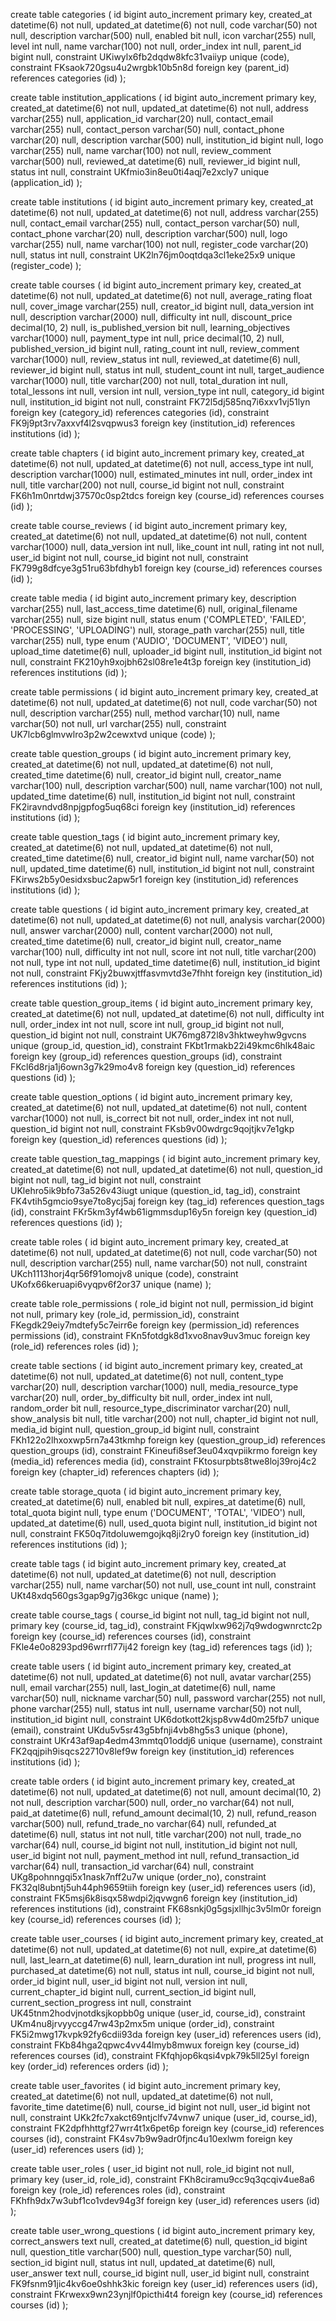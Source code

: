 create table categories
(
    id          bigint auto_increment
        primary key,
    created_at  datetime(6)  not null,
    updated_at  datetime(6)  not null,
    code        varchar(50)  not null,
    description varchar(500) null,
    enabled     bit          null,
    icon        varchar(255) null,
    level       int          null,
    name        varchar(100) not null,
    order_index int          null,
    parent_id   bigint       null,
    constraint UKiwylx6fb2dqdw8kfc31vaiiyp
        unique (code),
    constraint FKsaok720gsu4u2wrgbk10b5n8d
        foreign key (parent_id) references categories (id)
);

create table institution_applications
(
    id             bigint auto_increment
        primary key,
    created_at     datetime(6)  not null,
    updated_at     datetime(6)  not null,
    address        varchar(255) null,
    application_id varchar(20)  null,
    contact_email  varchar(255) null,
    contact_person varchar(50)  null,
    contact_phone  varchar(20)  null,
    description    varchar(500) null,
    institution_id bigint       null,
    logo           varchar(255) null,
    name           varchar(100) not null,
    review_comment varchar(500) null,
    reviewed_at    datetime(6)  null,
    reviewer_id    bigint       null,
    status         int          null,
    constraint UKfmio3in8eu0ti4aqj7e2xcly7
        unique (application_id)
);

create table institutions
(
    id             bigint auto_increment
        primary key,
    created_at     datetime(6)  not null,
    updated_at     datetime(6)  not null,
    address        varchar(255) null,
    contact_email  varchar(255) null,
    contact_person varchar(50)  null,
    contact_phone  varchar(20)  null,
    description    varchar(500) null,
    logo           varchar(255) null,
    name           varchar(100) not null,
    register_code  varchar(20)  null,
    status         int          null,
    constraint UK2ln76jm0oqtdqa3cl1eke25x9
        unique (register_code)
);

create table courses
(
    id                   bigint auto_increment
        primary key,
    created_at           datetime(6)    not null,
    updated_at           datetime(6)    not null,
    average_rating       float          null,
    cover_image          varchar(255)   null,
    creator_id           bigint         null,
    data_version         int            null,
    description          varchar(2000)  null,
    difficulty           int            null,
    discount_price       decimal(10, 2) null,
    is_published_version bit            null,
    learning_objectives  varchar(1000)  null,
    payment_type         int            null,
    price                decimal(10, 2) null,
    published_version_id bigint         null,
    rating_count         int            null,
    review_comment       varchar(1000)  null,
    review_status        int            null,
    reviewed_at          datetime(6)    null,
    reviewer_id          bigint         null,
    status               int            null,
    student_count        int            null,
    target_audience      varchar(1000)  null,
    title                varchar(200)   not null,
    total_duration       int            null,
    total_lessons        int            null,
    version              int            null,
    version_type         int            null,
    category_id          bigint         null,
    institution_id       bigint         not null,
    constraint FK72l5dj585nq7i6xxv1vj51lyn
        foreign key (category_id) references categories (id),
    constraint FK9j9pt3rv7axxvf4l2svqpwus3
        foreign key (institution_id) references institutions (id)
);

create table chapters
(
    id                bigint auto_increment
        primary key,
    created_at        datetime(6)   not null,
    updated_at        datetime(6)   not null,
    access_type       int           null,
    description       varchar(1000) null,
    estimated_minutes int           null,
    order_index       int           null,
    title             varchar(200)  not null,
    course_id         bigint        not null,
    constraint FK6h1m0nrtdwj37570c0sp2tdcs
        foreign key (course_id) references courses (id)
);

create table course_reviews
(
    id           bigint auto_increment
        primary key,
    created_at   datetime(6)   not null,
    updated_at   datetime(6)   not null,
    content      varchar(1000) null,
    data_version int           null,
    like_count   int           null,
    rating       int           not null,
    user_id      bigint        not null,
    course_id    bigint        not null,
    constraint FK799g8dfcye3g51ru63bfdhyb1
        foreign key (course_id) references courses (id)
);

create table media
(
    id                bigint auto_increment
        primary key,
    description       varchar(255)                                            null,
    last_access_time  datetime(6)                                             null,
    original_filename varchar(255)                                            null,
    size              bigint                                                  null,
    status            enum ('COMPLETED', 'FAILED', 'PROCESSING', 'UPLOADING') null,
    storage_path      varchar(255)                                            null,
    title             varchar(255)                                            null,
    type              enum ('AUDIO', 'DOCUMENT', 'VIDEO')                     null,
    upload_time       datetime(6)                                             null,
    uploader_id       bigint                                                  null,
    institution_id    bigint                                                  not null,
    constraint FK210yh9xojbh62sl08re1e4t3p
        foreign key (institution_id) references institutions (id)
);

create table permissions
(
    id          bigint auto_increment
        primary key,
    created_at  datetime(6)  not null,
    updated_at  datetime(6)  not null,
    code        varchar(50)  not null,
    description varchar(255) null,
    method      varchar(10)  null,
    name        varchar(50)  not null,
    url         varchar(255) null,
    constraint UK7lcb6glmvwlro3p2w2cewxtvd
        unique (code)
);

create table question_groups
(
    id             bigint auto_increment
        primary key,
    created_at     datetime(6)  not null,
    updated_at     datetime(6)  not null,
    created_time   datetime(6)  null,
    creator_id     bigint       null,
    creator_name   varchar(100) null,
    description    varchar(500) null,
    name           varchar(100) not null,
    updated_time   datetime(6)  null,
    institution_id bigint       not null,
    constraint FK2iravndvd8npjgpfog5uq68ci
        foreign key (institution_id) references institutions (id)
);

create table question_tags
(
    id             bigint auto_increment
        primary key,
    created_at     datetime(6) not null,
    updated_at     datetime(6) not null,
    created_time   datetime(6) null,
    creator_id     bigint      null,
    name           varchar(50) not null,
    updated_time   datetime(6) null,
    institution_id bigint      not null,
    constraint FKirws2b5y0esidxsbuc2apw5r1
        foreign key (institution_id) references institutions (id)
);

create table questions
(
    id             bigint auto_increment
        primary key,
    created_at     datetime(6)   not null,
    updated_at     datetime(6)   not null,
    analysis       varchar(2000) null,
    answer         varchar(2000) null,
    content        varchar(2000) not null,
    created_time   datetime(6)   null,
    creator_id     bigint        null,
    creator_name   varchar(100)  null,
    difficulty     int           not null,
    score          int           not null,
    title          varchar(200)  not null,
    type           int           not null,
    updated_time   datetime(6)   null,
    institution_id bigint        not null,
    constraint FKjy2buwxjtffasvmvtd3e7fhht
        foreign key (institution_id) references institutions (id)
);

create table question_group_items
(
    id          bigint auto_increment
        primary key,
    created_at  datetime(6) not null,
    updated_at  datetime(6) not null,
    difficulty  int         null,
    order_index int         not null,
    score       int         null,
    group_id    bigint      not null,
    question_id bigint      not null,
    constraint UK76mg872l8v3hktweyhw9gvcns
        unique (group_id, question_id),
    constraint FKbt1rmakb22i49kmc6hlk48aic
        foreign key (group_id) references question_groups (id),
    constraint FKcl6d8rja1j6own3g7k29mo4v8
        foreign key (question_id) references questions (id)
);

create table question_options
(
    id          bigint auto_increment
        primary key,
    created_at  datetime(6)   not null,
    updated_at  datetime(6)   not null,
    content     varchar(1000) not null,
    is_correct  bit           not null,
    order_index int           not null,
    question_id bigint        not null,
    constraint FKsb9v00wdrgc9qojtjkv7e1gkp
        foreign key (question_id) references questions (id)
);

create table question_tag_mappings
(
    id          bigint auto_increment
        primary key,
    created_at  datetime(6) not null,
    updated_at  datetime(6) not null,
    question_id bigint      not null,
    tag_id      bigint      not null,
    constraint UKlehro5ik9bfo73a526v43iugt
        unique (question_id, tag_id),
    constraint FK4vtih5gmcio9sye7to8ycj5aj
        foreign key (tag_id) references question_tags (id),
    constraint FKr5km3yf4wb61igmmsdup16y5n
        foreign key (question_id) references questions (id)
);

create table roles
(
    id          bigint auto_increment
        primary key,
    created_at  datetime(6)  not null,
    updated_at  datetime(6)  not null,
    code        varchar(50)  not null,
    description varchar(255) null,
    name        varchar(50)  not null,
    constraint UKch1113horj4qr56f91omojv8
        unique (code),
    constraint UKofx66keruapi6vyqpv6f2or37
        unique (name)
);

create table role_permissions
(
    role_id       bigint not null,
    permission_id bigint not null,
    primary key (role_id, permission_id),
    constraint FKegdk29eiy7mdtefy5c7eirr6e
        foreign key (permission_id) references permissions (id),
    constraint FKn5fotdgk8d1xvo8nav9uv3muc
        foreign key (role_id) references roles (id)
);

create table sections
(
    id                          bigint auto_increment
        primary key,
    created_at                  datetime(6)   not null,
    updated_at                  datetime(6)   not null,
    content_type                varchar(20)   null,
    description                 varchar(1000) null,
    media_resource_type         varchar(20)   null,
    order_by_difficulty         bit           null,
    order_index                 int           null,
    random_order                bit           null,
    resource_type_discriminator varchar(20)   null,
    show_analysis               bit           null,
    title                       varchar(200)  not null,
    chapter_id                  bigint        not null,
    media_id                    bigint        null,
    question_group_id           bigint        null,
    constraint FKh122o2lhxoxwp5rn7a43tkmhp
        foreign key (question_group_id) references question_groups (id),
    constraint FKineufi8sef3eu04xqvpiikrmo
        foreign key (media_id) references media (id),
    constraint FKtosurpbts8twe8loj39roj4c2
        foreign key (chapter_id) references chapters (id)
);

create table storage_quota
(
    id             bigint auto_increment
        primary key,
    created_at     datetime(6)                         null,
    enabled        bit                                 null,
    expires_at     datetime(6)                         null,
    total_quota    bigint                              null,
    type           enum ('DOCUMENT', 'TOTAL', 'VIDEO') null,
    updated_at     datetime(6)                         null,
    used_quota     bigint                              null,
    institution_id bigint                              not null,
    constraint FK50q7itdoluwemgojkq8ji2ry0
        foreign key (institution_id) references institutions (id)
);

create table tags
(
    id          bigint auto_increment
        primary key,
    created_at  datetime(6)  not null,
    updated_at  datetime(6)  not null,
    description varchar(255) null,
    name        varchar(50)  not null,
    use_count   int          null,
    constraint UKt48xdq560gs3gap9g7jg36kgc
        unique (name)
);

create table course_tags
(
    course_id bigint not null,
    tag_id    bigint not null,
    primary key (course_id, tag_id),
    constraint FKjqwlxw962j7q9wdogwnrctc2p
        foreign key (course_id) references courses (id),
    constraint FKle4e0o8293pd96wrrfl77ij42
        foreign key (tag_id) references tags (id)
);

create table users
(
    id             bigint auto_increment
        primary key,
    created_at     datetime(6)  not null,
    updated_at     datetime(6)  not null,
    avatar         varchar(255) null,
    email          varchar(255) null,
    last_login_at  datetime(6)  null,
    name           varchar(50)  null,
    nickname       varchar(50)  null,
    password       varchar(255) not null,
    phone          varchar(255) null,
    status         int          null,
    username       varchar(50)  not null,
    institution_id bigint       null,
    constraint UK6dotkott2kjsp8vw4d0m25fb7
        unique (email),
    constraint UKdu5v5sr43g5bfnji4vb8hg5s3
        unique (phone),
    constraint UKr43af9ap4edm43mmtq01oddj6
        unique (username),
    constraint FK2qqjpih9isqcs22710v8lef9w
        foreign key (institution_id) references institutions (id)
);

create table orders
(
    id                    bigint auto_increment
        primary key,
    created_at            datetime(6)    not null,
    updated_at            datetime(6)    not null,
    amount                decimal(10, 2) not null,
    description           varchar(500)   null,
    order_no              varchar(64)    not null,
    paid_at               datetime(6)    null,
    refund_amount         decimal(10, 2) null,
    refund_reason         varchar(500)   null,
    refund_trade_no       varchar(64)    null,
    refunded_at           datetime(6)    null,
    status                int            not null,
    title                 varchar(200)   not null,
    trade_no              varchar(64)    null,
    course_id             bigint         not null,
    institution_id        bigint         not null,
    user_id               bigint         not null,
    payment_method        int            null,
    refund_transaction_id varchar(64)    null,
    transaction_id        varchar(64)    null,
    constraint UKg8pohnngqi5x1nask7nff2u7w
        unique (order_no),
    constraint FK32ql8ubntj5uh44ph9659tiih
        foreign key (user_id) references users (id),
    constraint FK5msj6k8isqx58wdpi2jqvwgn6
        foreign key (institution_id) references institutions (id),
    constraint FK68snkj0g5gsjxllhjc3v5lm0r
        foreign key (course_id) references courses (id)
);

create table user_courses
(
    id                       bigint auto_increment
        primary key,
    created_at               datetime(6) not null,
    updated_at               datetime(6) not null,
    expire_at                datetime(6) null,
    last_learn_at            datetime(6) null,
    learn_duration           int         null,
    progress                 int         null,
    purchased_at             datetime(6) not null,
    status                   int         null,
    course_id                bigint      not null,
    order_id                 bigint      null,
    user_id                  bigint      not null,
    version                  int         null,
    current_chapter_id       bigint      null,
    current_section_id       bigint      null,
    current_section_progress int         null,
    constraint UK45tnm2hodvjnotdksjkopbb0g
        unique (user_id, course_id),
    constraint UKm4nu8jrvyyccg47rw43p2mx5m
        unique (order_id),
    constraint FK5i2mwg17kvpk92fy6cdii93da
        foreign key (user_id) references users (id),
    constraint FKb84hga2qpwc4vv44lmyb8mwux
        foreign key (course_id) references courses (id),
    constraint FKfqhjop6kqsi4vpk79k5ll25yl
        foreign key (order_id) references orders (id)
);

create table user_favorites
(
    id            bigint auto_increment
        primary key,
    created_at    datetime(6) not null,
    updated_at    datetime(6) not null,
    favorite_time datetime(6) null,
    course_id     bigint      not null,
    user_id       bigint      not null,
    constraint UKk2fc7xakct69ntjclfv74vnw7
        unique (user_id, course_id),
    constraint FK2dpfhhttgf27wrr4t1x6pet6p
        foreign key (course_id) references courses (id),
    constraint FK4sv7b9w9adr0fjnc4u10exlwm
        foreign key (user_id) references users (id)
);

create table user_roles
(
    user_id bigint not null,
    role_id bigint not null,
    primary key (user_id, role_id),
    constraint FKh8ciramu9cc9q3qcqiv4ue8a6
        foreign key (role_id) references roles (id),
    constraint FKhfh9dx7w3ubf1co1vdev94g3f
        foreign key (user_id) references users (id)
);

create table user_wrong_questions
(
    id              bigint auto_increment
        primary key,
    correct_answers text         null,
    created_at      datetime(6)  null,
    question_id     bigint       null,
    question_title  varchar(500) null,
    question_type   varchar(50)  null,
    section_id      bigint       null,
    status          int          null,
    updated_at      datetime(6)  null,
    user_answer     text         null,
    course_id       bigint       null,
    user_id         bigint       null,
    constraint FK9fsnm91jic4kv6oe0shhk3kic
        foreign key (user_id) references users (id),
    constraint FKrwexx9wn23ynjlf0picthi4t4
        foreign key (course_id) references courses (id)
);

